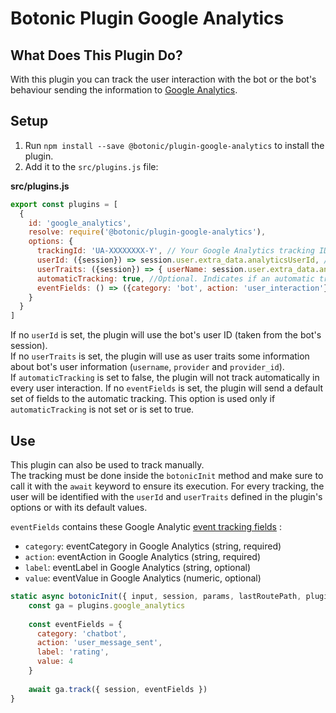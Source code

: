 # Botonic Plugin Google Analytics

## What Does This Plugin Do?

With this plugin you can track the user interaction with the bot or the bot's behaviour sending the information to [Google Analytics](https://analytics.google.com/). 

## Setup

1. Run `npm install --save @botonic/plugin-google-analytics` to install the plugin.
2. Add it to the `src/plugins.js` file:

**src/plugins.js**
```javascript
export const plugins = [
  {
    id: 'google_analytics',
    resolve: require('@botonic/plugin-google-analytics'),
    options: {
      trackingId: 'UA-XXXXXXXX-Y', // Your Google Analytics tracking ID
      userId: ({session}) => session.user.extra_data.analyticsUserId, //Optional. Method that returns a unique user ID as string
      userTraits: ({session}) => { userName: session.user.extra_data.analyticsUserName, userEmail: session.user.extra_data.analyticsUserEmail }, //Optional. Method that returns an object with the user Traits
      automaticTracking: true, //Optional. Indicates if an automatic tracking will be executed on every user interaction (true by default)
      eventFields: () => ({category: 'bot', action: 'user_interaction'}) //Optional. Set custom event fields to track if automatic tracking is enabled
    }
  }
]
```
If no `userId` is set, the plugin will use the bot's user ID (taken from the bot's session).  
If no `userTraits` is set, the plugin will use as user traits some information about bot's user information (`username`, `provider` and `provider_id`).  
If `automaticTracking` is set to false, the plugin will not track automatically in every user interaction.
If no `eventFields` is set, the plugin will send a default set of fields to the automatic tracking. This option is used only if `automaticTracking` is not set or is set to true.  

## Use

This plugin can also be used to track manually.  
The tracking must be done inside the `botonicInit` method and make sure to call it with the `await` keyword to ensure its execution.
For every tracking, the user will be identified with the `userId` and `userTraits` defined in the plugin's options or with its default values.

`eventFields` contains these Google Analytic [event tracking fields](https://developers.google.com/analytics/devguides/collection/analyticsjs/events#event_fields)  :
- `category`: eventCategory in Google Analytics (string, required)
- `action`: eventAction in Google Analytics (string, required)
- `label`: eventLabel in Google Analytics (string, optional)
- `value`: eventValue in Google Analytics (numeric, optional)
```javascript
static async botonicInit({ input, session, params, lastRoutePath, plugins }) {
    const ga = plugins.google_analytics
    
    const eventFields = {
      category: 'chatbot',
      action: 'user_message_sent',
      label: 'rating',
      value: 4
    }
    
    await ga.track({ session, eventFields })
}
```
